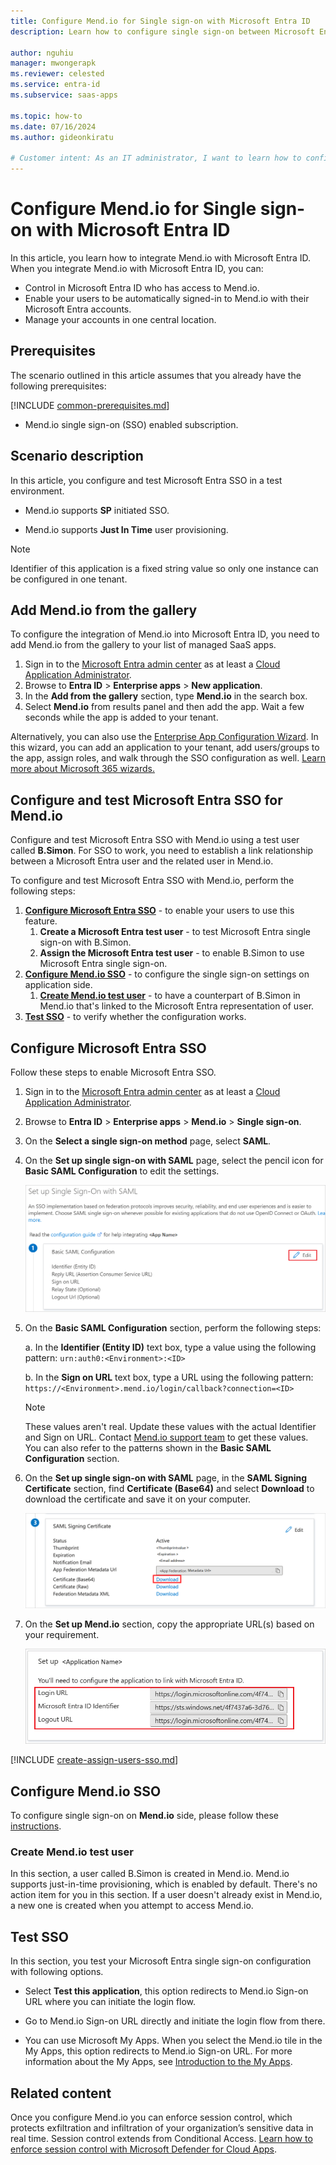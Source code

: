 ```yaml
---
title: Configure Mend.io for Single sign-on with Microsoft Entra ID
description: Learn how to configure single sign-on between Microsoft Entra ID and Mend.io.

author: nguhiu
manager: mwongerapk
ms.reviewer: celested
ms.service: entra-id
ms.subservice: saas-apps

ms.topic: how-to
ms.date: 07/16/2024
ms.author: gideonkiratu

# Customer intent: As an IT administrator, I want to learn how to configure single sign-on between Microsoft Entra ID and Mend.io so that I can control who has access to Mend.io, enable automatic sign-in with Microsoft Entra accounts, and manage my accounts in one central location.
---
```


# Configure Mend.io for Single sign-on with Microsoft Entra ID

In this article,  you learn how to integrate Mend.io with Microsoft Entra ID. When you integrate Mend.io with Microsoft Entra ID, you can:

* Control in Microsoft Entra ID who has access to Mend.io.
* Enable your users to be automatically signed-in to Mend.io with their Microsoft Entra accounts.
* Manage your accounts in one central location.

## Prerequisites
The scenario outlined in this article assumes that you already have the following prerequisites:

[!INCLUDE [common-prerequisites.md](~/identity/saas-apps/includes/common-prerequisites.md)]
* Mend.io single sign-on (SSO) enabled subscription.

## Scenario description

In this article,  you configure and test Microsoft Entra SSO in a test environment.

* Mend.io supports **SP** initiated SSO.

* Mend.io supports **Just In Time** user provisioning.

> [!NOTE]
> Identifier of this application is a fixed string value so only one instance can be configured in one tenant.

## Add Mend.io from the gallery

To configure the integration of Mend.io into Microsoft Entra ID, you need to add Mend.io from the gallery to your list of managed SaaS apps.

1. Sign in to the [Microsoft Entra admin center](https://entra.microsoft.com) as at least a [Cloud Application Administrator](~/identity/role-based-access-control/permissions-reference.md#cloud-application-administrator).
1. Browse to **Entra ID** > **Enterprise apps** > **New application**.
1. In the **Add from the gallery** section, type **Mend.io** in the search box.
1. Select **Mend.io** from results panel and then add the app. Wait a few seconds while the app is added to your tenant.

 Alternatively, you can also use the [Enterprise App Configuration Wizard](https://portal.office.com/AdminPortal/home?Q=Docs#/azureadappintegration). In this wizard, you can add an application to your tenant, add users/groups to the app, assign roles, and walk through the SSO configuration as well. [Learn more about Microsoft 365 wizards.](/microsoft-365/admin/misc/azure-ad-setup-guides)

<a name='configure-and-test-azure-ad-sso-for-Mend.io'></a>

## Configure and test Microsoft Entra SSO for Mend.io

Configure and test Microsoft Entra SSO with Mend.io using a test user called **B.Simon**. For SSO to work, you need to establish a link relationship between a Microsoft Entra user and the related user in Mend.io.

To configure and test Microsoft Entra SSO with Mend.io, perform the following steps:

1. **[Configure Microsoft Entra SSO](#configure-azure-ad-sso)** - to enable your users to use this feature.
    1. **Create a Microsoft Entra test user** - to test Microsoft Entra single sign-on with B.Simon.
    1. **Assign the Microsoft Entra test user** - to enable B.Simon to use Microsoft Entra single sign-on.
1. **[Configure Mend.io SSO](#configure-mendio-sso)** - to configure the single sign-on settings on application side.
    1. **[Create Mend.io test user](#create-mendio-test-user)** - to have a counterpart of B.Simon in Mend.io that's linked to the Microsoft Entra representation of user.
1. **[Test SSO](#test-sso)** - to verify whether the configuration works.

<a name='configure-azure-ad-sso'></a>

## Configure Microsoft Entra SSO

Follow these steps to enable Microsoft Entra SSO.

1. Sign in to the [Microsoft Entra admin center](https://entra.microsoft.com) as at least a [Cloud Application Administrator](~/identity/role-based-access-control/permissions-reference.md#cloud-application-administrator).
1. Browse to **Entra ID** > **Enterprise apps** > **Mend.io** > **Single sign-on**.
1. On the **Select a single sign-on method** page, select **SAML**.
1. On the **Set up single sign-on with SAML** page, select the pencil icon for **Basic SAML Configuration** to edit the settings.

   ![Edit Basic SAML Configuration](common/edit-urls.png)

1. On the **Basic SAML Configuration** section, perform the following steps:

    a. In the **Identifier (Entity ID)** text box, type a value using the following pattern:
    `urn:auth0:<Environment>:<ID>`

    b. In the **Sign on URL** text box, type a URL using the following pattern:
    `https://<Environment>.mend.io/login/callback?connection=<ID>`

	> [!NOTE]
	> These values aren't real. Update these values with the actual Identifier and Sign on URL. Contact [Mend.io support team](https://www.mend.io/contact-us/) to get these values. You can also refer to the patterns shown in the **Basic SAML Configuration** section.

1. On the **Set up single sign-on with SAML** page, in the **SAML Signing Certificate** section,  find **Certificate (Base64)** and select **Download** to download the certificate and save it on your computer.

	![The Certificate download link](common/certificatebase64.png)

1. On the **Set up Mend.io** section, copy the appropriate URL(s) based on your requirement.

	![Copy configuration URLs](common/copy-configuration-urls.png)

<a name='create-an-azure-ad-test-user'></a>

[!INCLUDE [create-assign-users-sso.md](~/identity/saas-apps/includes/create-assign-users-sso.md)]

## Configure Mend.io SSO

To configure single sign-on on **Mend.io** side, please follow these [instructions](https://docs.mend.io/bundle/platform/page/configure_single_sign-on__sso__for_the_mend_platform.html).

### Create Mend.io test user

In this section, a user called B.Simon is created in Mend.io. Mend.io supports just-in-time provisioning, which is enabled by default. There's no action item for you in this section. If a user doesn't already exist in Mend.io, a new one is created when you attempt to access Mend.io.

## Test SSO 

In this section, you test your Microsoft Entra single sign-on configuration with following options. 

* Select **Test this application**, this option redirects to Mend.io Sign-on URL where you can initiate the login flow. 

* Go to Mend.io Sign-on URL directly and initiate the login flow from there.

* You can use Microsoft My Apps. When you select the Mend.io tile in the My Apps, this option redirects to Mend.io Sign-on URL. For more information about the My Apps, see [Introduction to the My Apps](https://support.microsoft.com/account-billing/sign-in-and-start-apps-from-the-my-apps-portal-2f3b1bae-0e5a-4a86-a33e-876fbd2a4510).

## Related content

Once you configure Mend.io you can enforce session control, which protects exfiltration and infiltration of your organization’s sensitive data in real time. Session control extends from Conditional Access. [Learn how to enforce session control with Microsoft Defender for Cloud Apps](/cloud-app-security/proxy-deployment-any-app).
